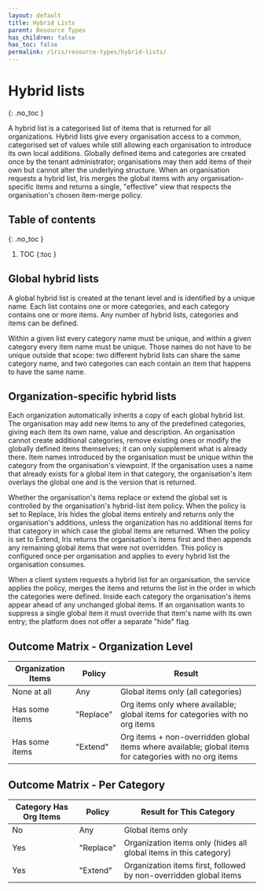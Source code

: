 ```yaml
---
layout: default
title: Hybrid Lists
parent: Resource Types
has_children: false
has_toc: false
permalink: /iris/resource-types/hybrid-lists/
---
```


# Hybrid lists
{: .no_toc }

A hybrid list is a categorised list of items that is returned for all organizations. Hybrid lists give every organisation access to a common, categorised set of values while still allowing each organisation to introduce its own local additions. Globally defined items and categories are created once by the tenant administrator; organisations may then add items of their own but cannot alter the underlying structure. When an organisation requests a hybrid list, Iris merges the global items with any organisation-specific items and returns a single, "effective" view that respects the organisation's chosen item-merge policy.

## Table of contents
{: .no_toc }

1. TOC
{:toc }

## Global hybrid lists

A global hybrid list is created at the tenant level and is identified by a unique name. Each list contains one or more categories, and each category contains one or more items. Any number of hybrid lists, categories and items can be defined. 

Within a given list every category name must be unique, and within a given category every item name must be unique. Those names do not have to be unique outside that scope: two different hybrid lists can share the same category name, and two categories can each contain an item that happens to have the same name.

## Organization-specific hybrid lists

Each organization automatically inherits a copy of each global hybrid list. The organisation may add new items to any of the predefined categories, giving each item its own name, value and description. An organisation cannot create additional categories, remove existing ones or modify the globally defined items themselves; it can only supplement what is already there. Item names introduced by the organisation must be unique within the category from the organisation's viewpoint. If the organisation uses a name that already exists for a global item in that category, the organisation's item overlays the global one and is the version that is returned.

Whether the organisation's items replace or extend the global set is controlled by the organisation's hybrid-list item policy. When the policy is set to Replace, Iris hides the global items entirely and returns only the organisation's additions, unless the organization has no additional items for that category in which case the global items are returned. When the policy is set to Extend, Iris returns the organisation's items first and then appends any remaining global items that were not overridden. This policy is configured once per organisation and applies to every hybrid list the organisation consumes.

When a client system requests a hybrid list for an organisation, the service applies the policy, merges the items and returns the list in the order in which the categories were defined. Inside each category the organisation's items appear ahead of any unchanged global items. If an organisation wants to suppress a single global item it must override that item's name with its own entry; the platform does not offer a separate "hide" flag.

## Outcome Matrix - Organization Level

| Organization Items | Policy | Result |
|-------------------|--------|--------|
| None at all | Any | Global items only (all categories) |
| Has some items | "Replace" | Org items only where available; global items for categories with no org items |
| Has some items | "Extend" | Org items + non-overridden global items where available; global items for categories with no org items |

## Outcome Matrix - Per Category

| Category Has Org Items | Policy | Result for This Category |
|------------------------|--------|--------------------------|
| No | Any | Global items only |
| Yes | "Replace" | Organization items only (hides all global items in this category) |
| Yes | "Extend" | Organization items first, followed by non-overridden global items |